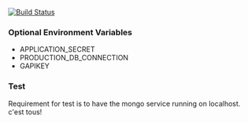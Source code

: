 [![Build Status](https://travis-ci.org/LogicalAddress/logicaladdressd.svg?branch=master)](https://travis-ci.org/LogicalAddress/logicaladdressd)

### Optional Environment Variables

+ APPLICATION_SECRET
+ PRODUCTION_DB_CONNECTION
+ GAPIKEY

### Test

Requirement for test is to have the mongo service running on localhost. c'est tous!
